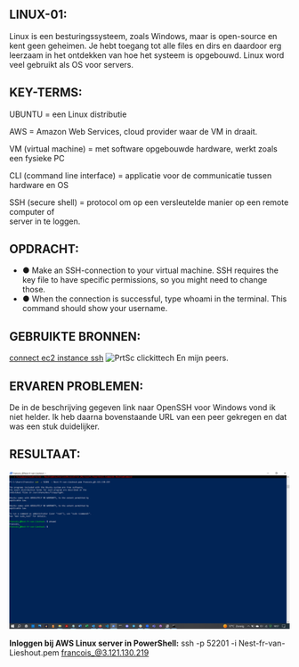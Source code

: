 
## LINUX-01:
Linux is een besturingssysteem, zoals Windows, maar is open-source en kent geen geheimen. 
Je hebt toegang tot alle files en dirs en daardoor erg leerzaam in het ontdekken van hoe het 
systeem is opgebouwd. Linux word veel gebruikt als OS voor servers.

## KEY-TERMS:
UBUNTU = een Linux distributie

AWS = Amazon Web Services, cloud provider waar de VM in draait.

VM (virtual machine) = met software opgebouwde hardware, werkt zoals een fysieke PC 

CLI (command line interface) = applicatie voor de communicatie tussen hardware en OS

SSH (secure shell) = protocol om op een versleutelde manier op een remote computer of  
server in te loggen.

## OPDRACHT:
* ● Make an SSH-connection to your virtual machine. SSH requires the key file to have
  specific permissions, so you might need to change those.
* ● When the connection is successful, type whoami in the terminal. This command
  should show your username.

## GEBRUIKTE BRONNEN:
[connect ec2 instance ssh](https://www.clickittech.com/aws/connect-ec2-instance-using-ssh/)
![PrtSc clickittech](00_includes\week1\Linux\2023-06-06(1).png)
En mijn peers.

## ERVAREN PROBLEMEN:
De in de beschrijving gegeven link naar OpenSSH voor Windows vond ik niet helder. Ik 
heb daarna bovenstaande URL van een peer gekregen en dat was een stuk duidelijker. 

## RESULTAAT:
![PrtSc result](00_includes\week1\Linux\2023-06-06.png)

**Inloggen bij AWS Linux server in PowerShell:**
ssh -p 52201 -i Nest-fr-van-Lieshout.pem francois_@3.121.130.219
